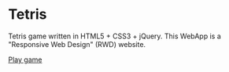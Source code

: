# Tetris
Tetris game written in HTML5 + CSS3 + jQuery. This WebApp is a "Responsive Web Design" (RWD) website. 


<a href="https://piyushthakur01.github.io/TETRIS/">Play game</a>
